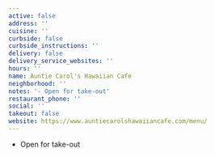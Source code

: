 ```yaml
---
active: false
address: ''
cuisine: ''
curbside: false
curbside_instructions: ''
delivery: false
delivery_service_websites: ''
hours: ''
name: Auntie Carol's Hawaiian Cafe
neighborhood: ''
notes: '- Open for take-out'
restaurant_phone: ''
social: ''
takeout: false
website: https://www.auntiecarolshawaiiancafe.com/menu/
---
```


- Open for take-out
